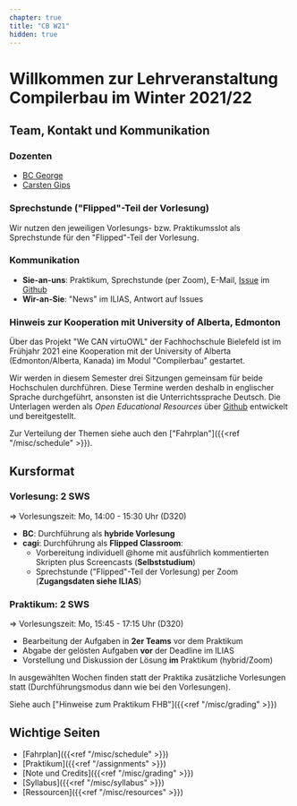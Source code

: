 ```yaml
---
chapter: true
title: "CB W21"
hidden: true
---
```



# Willkommen zur Lehrveranstaltung Compilerbau im Winter 2021/22

## Team, Kontakt und Kommunikation

### Dozenten

-   [BC George](https://www.fh-bielefeld.de/minden/ueber-uns/personenverzeichnis/birgit-christina-george)
-   [Carsten Gips](https://www.fh-bielefeld.de/minden/ueber-uns/personenverzeichnis/carsten-gips)

### Sprechstunde ("Flipped"-Teil der Vorlesung)

Wir nutzen den jeweiligen Vorlesungs- bzw. Praktikumsslot als Sprechstunde für den
"Flipped"-Teil der Vorlesung.

### Kommunikation

-   **Sie-an-uns**: Praktikum, Sprechstunde (per Zoom), E-Mail,
    [Issue](https://github.com/Compilerbau/Lecture/issues/new/choose) im
    [Github](https://github.com/Compilerbau/Lecture)
-   **Wir-an-Sie**: "News" im ILIAS, Antwort auf Issues

### Hinweis zur Kooperation mit University of Alberta, Edmonton

Über das Projekt "We CAN virtuOWL" der Fachhochschule Bielefeld ist im Frühjahr 2021
eine Kooperation mit der University of Alberta (Edmonton/Alberta, Kanada) im Modul
"Compilerbau" gestartet.

Wir werden in diesem Semester drei Sitzungen gemeinsam für beide Hochschulen durchführen.
Diese Termine werden deshalb in englischer Sprache durchgeführt, ansonsten ist die
Unterrichtssprache Deutsch. Die Unterlagen werden als *Open Educational Resources* über
[Github](https://compilerbau.github.io/Lecture/) entwickelt und bereitgestellt.

Zur Verteilung der Themen siehe auch den ["Fahrplan"]({{<ref "/misc/schedule" >}}).


## Kursformat

### Vorlesung: 2 SWS

=> Vorlesungszeit: Mo, 14:00 - 15:30 Uhr (D320)

*   **BC**: Durchführung als **hybride Vorlesung**
*   **cagi**: Durchführung als **Flipped Classroom**:
    *   Vorbereitung individuell \@home mit ausführlich kommentierten Skripten plus
        Screencasts (**Selbststudium**)
    *   Sprechstunde ("Flipped"-Teil der Vorlesung) per Zoom (**Zugangsdaten siehe ILIAS**)

### Praktikum: 2 SWS

=> Vorlesungszeit: Mo, 15:45 - 17:15 Uhr (D320)

-   Bearbeitung der Aufgaben in **2er Teams** vor dem Praktikum
-   Abgabe der gelösten Aufgaben **vor** der Deadline im ILIAS
-   Vorstellung und Diskussion der Lösung **im** Praktikum (hybrid/Zoom)

In ausgewählten Wochen finden statt der Praktika zusätzliche Vorlesungen statt
(Durchführungsmodus dann wie bei den Vorlesungen).

Siehe auch ["Hinweise zum Praktikum FHB"]({{<ref "/misc/grading" >}})


## Wichtige Seiten

*   [Fahrplan]({{<ref "/misc/schedule" >}})
*   [Praktikum]({{<ref "/assignments" >}})
*   [Note und Credits]({{<ref "/misc/grading" >}})
*   [Syllabus]({{<ref "/misc/syllabus" >}})
*   [Ressourcen]({{<ref "/misc/resources" >}})
